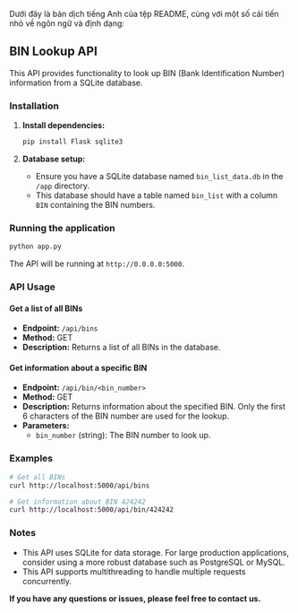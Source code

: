 Dưới đây là bản dịch tiếng Anh của tệp README, cùng với một số cải tiến nhỏ về ngôn ngữ và định dạng:

## BIN Lookup API

This API provides functionality to look up BIN (Bank Identification Number) information from a SQLite database.

### Installation

1. **Install dependencies:**

   ```bash
   pip install Flask sqlite3
   ```

2. **Database setup:**

   * Ensure you have a SQLite database named `bin_list_data.db` in the `/app` directory.
   * This database should have a table named `bin_list` with a column `BIN` containing the BIN numbers.

### Running the application

```bash
python app.py
```

The API will be running at `http://0.0.0.0:5000`.

### API Usage

#### Get a list of all BINs

* **Endpoint:** `/api/bins`
* **Method:** GET
* **Description:** Returns a list of all BINs in the database.

#### Get information about a specific BIN

* **Endpoint:** `/api/bin/<bin_number>`
* **Method:** GET
* **Description:** Returns information about the specified BIN. Only the first 6 characters of the BIN number are used for the lookup.
* **Parameters:**
    * `bin_number` (string): The BIN number to look up.

### Examples

```bash
# Get all BINs
curl http://localhost:5000/api/bins

# Get information about BIN 424242
curl http://localhost:5000/api/bin/424242
```

### Notes

* This API uses SQLite for data storage. For large production applications, consider using a more robust database such as PostgreSQL or MySQL.
* This API supports multithreading to handle multiple requests concurrently.

**If you have any questions or issues, please feel free to contact us.** 

